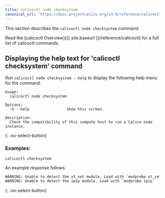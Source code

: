 ```yaml
---
title: calicoctl node checksystem
canonical_url: 'https://docs.projectcalico.org/v3.9/reference/calicoctl/node/checksystem'
---
```


This section describes the `calicoctl node checksystem` command.

Read the [calicoctl Overview]({{ site.baseurl }}/reference/calicoctl)
for a full list of calicoctl commands.

## Displaying the help text for 'calicoctl checksystem' command

Run `calicoctl node checksystem --help` to display the following help menu for the
command.

```
Usage:
  calicoctl node checksystem

Options:
  -h --help                 Show this screen.

Description:
  Check the compatibility of this compute host to run a Calico node instance.
```
{: .no-select-button}

### Examples:

```
calicoctl checksystem
```

An example response follows.

```bash
WARNING: Unable to detect the xt_set module. Load with `modprobe xt_set`
WARNING: Unable to detect the ipip module. Load with `modprobe ipip`
```
{: .no-select-button}
